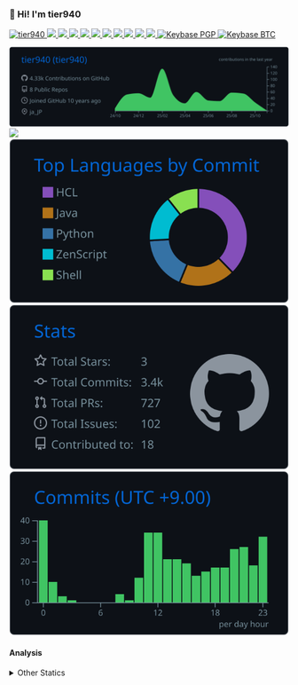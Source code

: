 ### 👋 Hi! I'm tier940

<p align="left"> 
  <a href="https://github.com/tier940/tier940/">
    <img src="https://komarev.com/ghpvc/?username=tier940" alt="tier940" />
  </a>
  <a href="http://twitter.com/tier940">
    <img height="20" src="https://img.shields.io/twitter/follow/tier940?label=Twitter&logo=twitter&style=flat" />
  </a>
  <a href="https://github.com/tier940">
    <img height="20" src="https://img.shields.io/github/followers/tier940?label=follow&logo=github&style=flat" />
  </a>
  <a href="https://www.reddit.com/user/tier940">
    <img height="20" src="https://img.shields.io/reddit/user-karma/combined/tier940?label=Reddit&logo=reddit&style=flat" />
  </a>
  <a href="https://stackoverflow.com/users/17317833/tier940">
    <img height="20" src="https://img.shields.io/stackexchange/stackoverflow/r/17317833?label=StackOverflow&logo=stack-overflow&style=flat" />
  </a>
  <a href="https://zenn.dev/tier940">
    <img height="20" src="https://zenn.badge.nikaera.com/s/tier940/likes" />
  </a>
  <a href="https://zenn.dev/tier940">
    <img height="20" src="https://zenn.badge.nikaera.com/s/tier940/followers" />
  </a>
  <a href="https://zenn.dev/tier940">
    <img height="20" src="https://zenn.badge.nikaera.com/s/tier940/articles" />
  </a>
  <a href="http://qiita.com/tier940">
    <img height="20" src="https://qiita-badge.apiapi.app/s/tier940/posts.svg" />
  </a>
  <a href="http://qiita.com/tier940">
    <img height="20" src="https://qiita-badge.apiapi.app/s/tier940/contributions.svg" />
  </a>
  <a href="https://github.com/tier940/tier940/">
    <img height="20" src="https://github.com/tier940/tier940/actions/workflows/main.yml/badge.svg" />
  </a>
  <a href="https://keybase.io/tier940">
    <img alt="Keybase PGP" src="https://img.shields.io/keybase/pgp/tier940">
  </a>
  <a href="https://keybase.io/tier940">
    <img alt="Keybase BTC" src="https://img.shields.io/keybase/btc/tier940">
  </a>
</p>

[![](https://raw.githubusercontent.com/tier940/tier940/main/profile-summary-card-output/github_dark/0-profile-details.svg)](https://github.com/vn7n24fzkq/github-profile-summary-cards)
[![](https://raw.githubusercontent.com/tier940/tier940/main/profile-summary-card-output/github_dark/1-repos-per-language.svg)](https://github.com/vn7n24fzkq/github-profile-summary-cards) [![](https://raw.githubusercontent.com/tier940/tier940/main/profile-summary-card-output/github_dark/2-most-commit-language.svg)](https://github.com/vn7n24fzkq/github-profile-summary-cards)
[![](https://raw.githubusercontent.com/tier940/tier940/main/profile-summary-card-output/github_dark/3-stats.svg)](https://github.com/vn7n24fzkq/github-profile-summary-cards) [![](https://raw.githubusercontent.com/tier940/tier940/main/profile-summary-card-output/github_dark/4-productive-time.svg)](https://github.com/vn7n24fzkq/github-profile-summary-cards)


#### Analysis
<!-- <img height="150" src="https://github.com/tier940/tier940/blob/master/images/stat.svg" alt="Alternative Text"/> -->

<details>
  <summary>Other Statics</summary>
  <!--START_SECTION:waka-->
![Code Time](http://img.shields.io/badge/Code%20Time-2%2C501%20hrs%2051%20mins-blue)

**🐱 My GitHub Data** 

> 📦 7.7 kB Used in GitHub's Storage 
 > 
> 💼 Opted to Hire
 > 
> 📜 10 Public Repositories 
 > 
> 🔑 2 Private Repositories  
 > 
**I'm an Early 🐤** 

```text
🌞 Morning       78 commits       ████░░░░░░░░░░░░░░░░░░░░░   18.93 % 
🌆 Daytime      186 commits       ███████████░░░░░░░░░░░░░░   45.15 % 
🌃 Evening      118 commits       ███████░░░░░░░░░░░░░░░░░░   28.64 % 
🌙 Night         30 commits       █░░░░░░░░░░░░░░░░░░░░░░░░   07.28 % 

```
📅 **I'm Most Productive on Saturday** 

```text
Monday          45 commits       ██░░░░░░░░░░░░░░░░░░░░░░░   10.92 % 
Tuesday         55 commits       ███░░░░░░░░░░░░░░░░░░░░░░   13.35 % 
Wednesday       57 commits       ███░░░░░░░░░░░░░░░░░░░░░░   13.83 % 
Thursday        34 commits       ██░░░░░░░░░░░░░░░░░░░░░░░   08.25 % 
Friday          55 commits       ███░░░░░░░░░░░░░░░░░░░░░░   13.35 % 
Saturday       119 commits       ███████░░░░░░░░░░░░░░░░░░   28.88 % 
Sunday          47 commits       ██░░░░░░░░░░░░░░░░░░░░░░░   11.41 % 

```


📊 **This Week I Spent My Time On** 

```text
⌚︎ Time Zone: Asia/Tokyo

💬 Programming Languages: 
Other                    20 hrs 10 mins      █████████████████████░░░░   85.60 % 
INI                      59 mins             █░░░░░░░░░░░░░░░░░░░░░░░░   04.21 % 
XML                      57 mins             █░░░░░░░░░░░░░░░░░░░░░░░░   04.04 % 
Properties               45 mins             ░░░░░░░░░░░░░░░░░░░░░░░░░   03.22 % 
Java                     18 mins             ░░░░░░░░░░░░░░░░░░░░░░░░░   01.34 % 

🔥 Editors: 
Browser                  19 hrs 37 mins      ████████████████████░░░░░   83.27 % 
VS Code                  3 hrs 56 mins       ████░░░░░░░░░░░░░░░░░░░░░   16.73 % 

💻 Operating System: 
Windows                  23 hrs 25 mins      ████████████████████████░   99.43 % 
Linux                    8 mins              ░░░░░░░░░░░░░░░░░░░░░░░░░   00.57 % 

```

**I Mostly Code in PHP** 

```text
PHP                      3 repos             ███████░░░░░░░░░░░░░░░░░░   30.00 % 
Java                     2 repos             █████░░░░░░░░░░░░░░░░░░░░   20.00 % 
HCL                      1 repo              ██░░░░░░░░░░░░░░░░░░░░░░░   10.00 % 
Shell                    1 repo              ██░░░░░░░░░░░░░░░░░░░░░░░   10.00 % 
Python                   1 repo              ██░░░░░░░░░░░░░░░░░░░░░░░   10.00 % 

```


**Timeline**

![Chart not found](https://raw.githubusercontent.com/tier940/tier940/main/charts/bar_graph.png) 


 Last Updated on 18/02/2023 00:45:47 UTC
<!--END_SECTION:waka-->
</details>
